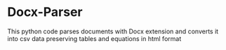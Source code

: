 # Docx-Parser
This python code parses documents with Docx extension and converts it into csv data preserving tables and equations in html format
